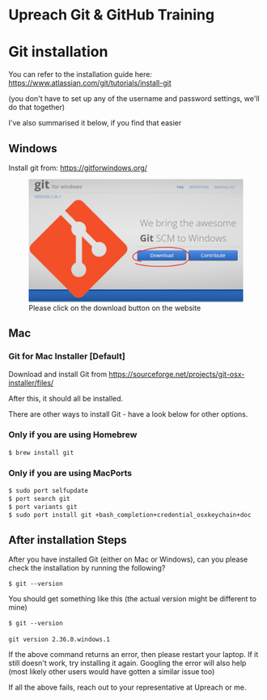 # Upreach Git & GitHub Training

# Git installation 

You can refer to the installation guide here:
https://www.atlassian.com/git/tutorials/install-git

(you don't have to set up any of the username and password settings, we'll do that together)

I've also summarised it below, if you find that easier

## Windows 

Install git from:
https://gitforwindows.org/ 


<figure>
    <img src="./readme-images/GitForWindows.png"
         alt="Download button on gitforwindows.com" width="450">
    <figcaption>Please click on the download button on the website</figcaption>
</figure>

## Mac

### Git for Mac Installer [Default]

Download and install Git from https://sourceforge.net/projects/git-osx-installer/files/ 

After this, it should all be installed.

There are other ways to install Git - have a look below for other options.

### Only if you are using Homebrew

 ```shell
 $ brew install git
 ```


### Only if you are using MacPorts

 ```shell
 $ sudo port selfupdate
 $ port search git
 $ port variants git
 $ sudo port install git +bash_completion+credential_osxkeychain+doc
 ```

## After installation Steps

After you have installed Git (either on Mac or Windows), can you please check the installation by running the following?

```shell
$ git --version
```

You should get something like this (the actual version might be different to mine)

```shell
$ git --version

git version 2.36.0.windows.1
```

If the above command returns an error, then please restart your laptop.
If it still doesn't work, try installing it again.
Googling the error will also help (most likely other users would have gotten a similar issue too)

If all the above fails, reach out to your representative at Upreach or me.


